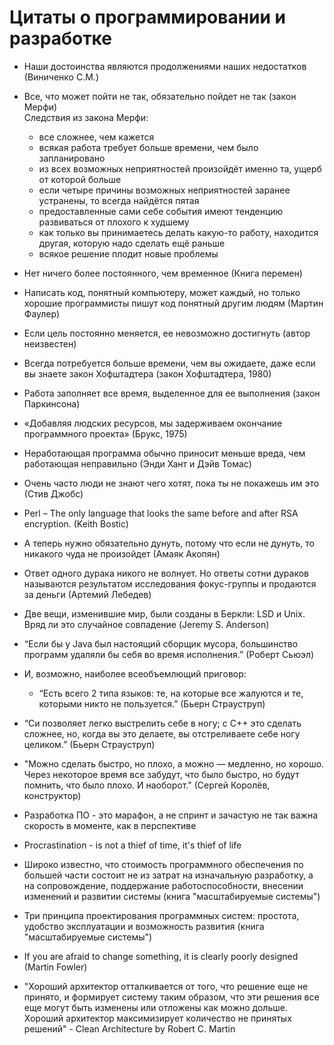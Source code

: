 # Цитаты о программировании и разработке

* Наши достоинства являются продолжениями наших недостатков (Виниченко С.М.)  
* Все, что может пойти не так, обязательно пойдет не так (закон Мерфи)  
 Следствия из закона Мерфи:  
  - все сложнее, чем кажется  
  - всякая работа требует больше времени, чем было запланировано  
  - из всех возможных неприятностей произойдёт именно та, ущерб от которой больше  
  - если четыре причины возможных неприятностей заранее устранены, то всегда найдётся пятая  
  - предоставленные сами себе события имеют тенденцию развиваться от плохого к худшему  
  - как только вы принимаетесь делать какую-то работу, находится другая, которую надо сделать ещё раньше  
  - всякое решение плодит новые проблемы  

* Нет ничего более постоянного, чем временное (Книга перемен)  

* Написать код, понятный компьютеру, может каждый, но только хорошие программисты пишут код понятный другим людям (Мартин Фаулер)  

* Если цель постоянно меняется, ее невозможно достигнуть (автор неизвестен)  

* Всегда потребуется больше времени, чем вы ожидаете, даже если вы знаете закон Хофштадтера (закон Хофштадтера, 1980)  

* Работа заполняет все время, выделенное для ее выполнения (закон Паркинсона)  

* «Добавляя людских ресурсов, мы задерживаем окончание программного проекта» (Брукс, 1975)  

* Неработающая программа обычно приносит меньше вреда, чем работающая неправильно (Энди Хант и Дэйв Томас)  

* Очень часто люди не знают чего хотят, пока ты не покажешь им это (Стив Джобс)  

* Perl – The only language that looks the same before and after RSA encryption. (Keith Bostic)  

* А теперь нужно обязательно дунуть, потому что если не дунуть, то никакого чуда не произойдет (Амаяк Акопян)  

* Ответ одного дурака никого не волнует. Но ответы сотни дураков называются результатом исследования фокус-группы и продаются за деньги (Артемий Лебедев)  

* Две вещи, изменившие миp, были созданы в Беpкли: LSD и Unix. Вряд ли это случайное совпадение (Jeremy S. Anderson)  

* “Если бы у Java был настоящий сборщик мусора, большинство программ удаляли бы себя во время исполнения.” (Роберт Сьюэл)  

* И, возможно, наиболее всеобъемлющий приговор:  
    - “Есть всего 2 типа языков: те, на которые все жалуются и те, которыми никто не пользуется.” (Бьерн Страуструп)  

* “Си позволяет легко выстрелить себе в ногу; с C++ это сделать сложнее, но, когда вы это делаете, вы отстреливаете себе ногу целиком.” (Бьерн Страуструп)  
* "Можно сделать быстро, но плохо, а можно — медленно, но хорошо. Через некоторое время все забудут, что было быстро, но будут помнить, что было плохо. И наоборот." (Сергей Королёв, конструктор)  

* Разработка ПО - это марафон, а не спринт и зачастую не так важна скорость в моменте, как в перспективе

* Procrastination - is not a thief of time, it's thief of life  

* Широко известно, что стоимость программного обеспечения по большей части состоит не из затрат на изначальную разработку, а на сопровождение, поддержание работоспособности, внесении изменений и развитии системы (книга "масштабируемые системы")  
* Три принципа проектирования программных систем: простота, удобство эксплуатации  и возможность развития (книга "масштабируемые системы")  

* If you are afraid to change something, it is clearly poorly designed (Martin Fowler)  

* "Хороший архитектор отталкивается от того, что решение еще не принято, и формирует систему таким образом, что эти решения все еще могут быть изменены или отложены как можно дольше. Хороший архитектор максимизирует количество не принятых решений" - Clean Architecture by Robert C. Martin
